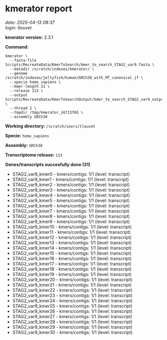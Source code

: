 # kmerator report
*date: 2025-04-13 08:37*  
*login: tlouvet*

**kmerator version:** 2.3.1

**Command:**

```
kmerator \
  --fasta-file Scripts/RecreateData/KmerToSearch/kmer_to_search_STAG2_var9.fasta \
  --datadir /scratch/indexes/kmerator/ \
  --genome /scratch/indexes/jellyfish/human/GRCh38_with_MT_canonical.jf \
  --specie homo_sapiens \
  --kmer-length 31 \
  --release 113 \
  --output Scripts/RecreateData/KmerToSearchOutput/kmer_to_search_STAG2_var9_output \
  --thread 1 \
  --tmpdir /tmp/kmerator_i6713f65 \
  --assembly GRCh38
```

**Working directory:** `/scratch/users/tlouvet`

**Specie:** `homo_sapiens`

**Assembly:** `GRCh38`

**Transcriptome release:** `113`

**Genes/transcripts succesfully done (31)**

- STAG2_var9_kmer0 - kmers/contigs: 1/1 (level: transcript)
- STAG2_var9_kmer1 - kmers/contigs: 1/1 (level: transcript)
- STAG2_var9_kmer2 - kmers/contigs: 1/1 (level: transcript)
- STAG2_var9_kmer3 - kmers/contigs: 1/1 (level: transcript)
- STAG2_var9_kmer4 - kmers/contigs: 1/1 (level: transcript)
- STAG2_var9_kmer5 - kmers/contigs: 1/1 (level: transcript)
- STAG2_var9_kmer6 - kmers/contigs: 1/1 (level: transcript)
- STAG2_var9_kmer7 - kmers/contigs: 1/1 (level: transcript)
- STAG2_var9_kmer8 - kmers/contigs: 1/1 (level: transcript)
- STAG2_var9_kmer9 - kmers/contigs: 1/1 (level: transcript)
- STAG2_var9_kmer10 - kmers/contigs: 1/1 (level: transcript)
- STAG2_var9_kmer11 - kmers/contigs: 1/1 (level: transcript)
- STAG2_var9_kmer12 - kmers/contigs: 1/1 (level: transcript)
- STAG2_var9_kmer13 - kmers/contigs: 1/1 (level: transcript)
- STAG2_var9_kmer14 - kmers/contigs: 1/1 (level: transcript)
- STAG2_var9_kmer15 - kmers/contigs: 1/1 (level: transcript)
- STAG2_var9_kmer16 - kmers/contigs: 1/1 (level: transcript)
- STAG2_var9_kmer17 - kmers/contigs: 1/1 (level: transcript)
- STAG2_var9_kmer18 - kmers/contigs: 1/1 (level: transcript)
- STAG2_var9_kmer19 - kmers/contigs: 1/1 (level: transcript)
- STAG2_var9_kmer20 - kmers/contigs: 1/1 (level: transcript)
- STAG2_var9_kmer21 - kmers/contigs: 1/1 (level: transcript)
- STAG2_var9_kmer22 - kmers/contigs: 1/1 (level: transcript)
- STAG2_var9_kmer23 - kmers/contigs: 1/1 (level: transcript)
- STAG2_var9_kmer24 - kmers/contigs: 1/1 (level: transcript)
- STAG2_var9_kmer25 - kmers/contigs: 1/1 (level: transcript)
- STAG2_var9_kmer26 - kmers/contigs: 1/1 (level: transcript)
- STAG2_var9_kmer27 - kmers/contigs: 1/1 (level: transcript)
- STAG2_var9_kmer28 - kmers/contigs: 1/1 (level: transcript)
- STAG2_var9_kmer29 - kmers/contigs: 1/1 (level: transcript)
- STAG2_var9_kmer30 - kmers/contigs: 1/1 (level: transcript)
